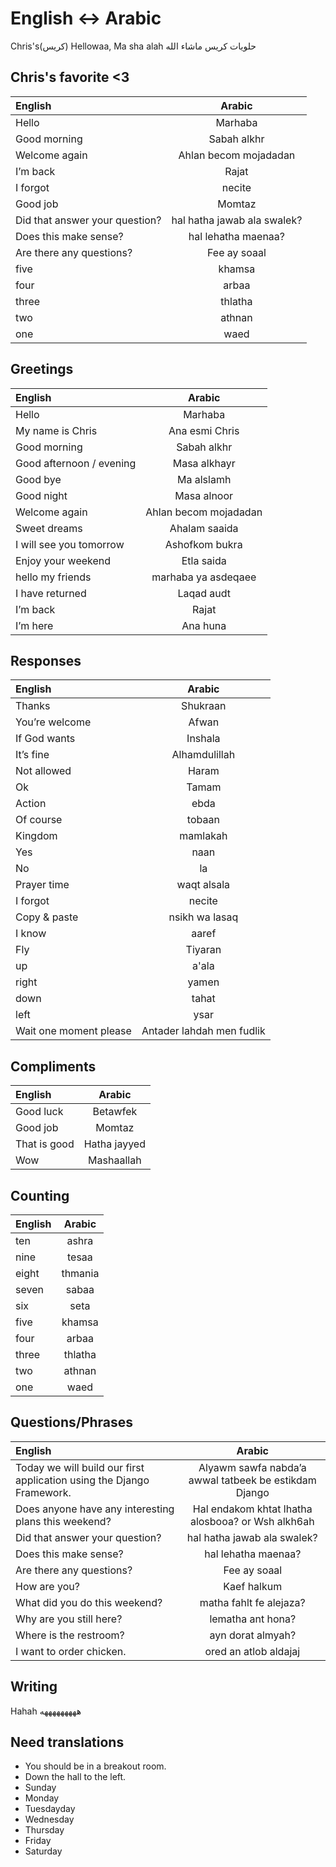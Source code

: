 # English <-> Arabic

Chris's(كريس) Hellowaa, Ma sha alah
حلويات كريس ماشاء الله

## Chris's favorite <3

| English                        |           Arabic            |
| :----------------------------- | :-------------------------: |
| Hello                          |           Marhaba           |
| Good morning                   |         Sabah alkhr         |
| Welcome again                  |    Ahlan becom mojadadan    |
| I’m back                       |            Rajat            |
| I forgot                       |           necite            |
| Good job                       |           Momtaz            |
| Did that answer your question? | hal hatha jawab ala swalek? |
| Does this make sense?          |     hal lehatha maenaa?     |
| Are there any questions?       |        Fee ay soaal         |
| five                           |           khamsa            |
| four                           |            arbaa            |
| three                          |           thlatha           |
| two                            |           athnan            |
| one                            |            waed             |

## Greetings

| English                  |        Arabic         |
| :----------------------- | :-------------------: |
| Hello                    |        Marhaba        |
| My name is Chris         |    Ana esmi Chris     |
| Good morning             |      Sabah alkhr      |
| Good afternoon / evening |     Masa alkhayr      |
| Good bye                 |      Ma alslamh       |
| Good night               |      Masa alnoor      |
| Welcome again            | Ahlan becom mojadadan |
| Sweet dreams             |     Ahalam saaida     |
| I will see you tomorrow  |    Ashofkom bukra     |
| Enjoy your weekend       |      Etla saida       |
| hello my friends         |  marhaba ya asdeqaee  |
| I have returned          |      Laqad audt       |
| I’m back                 |         Rajat         |
| I’m here                 |       Ana huna        |

## Responses

| English                |          Arabic           |
| :--------------------- | :-----------------------: |
| Thanks                 |         Shukraan          |
| You’re welcome         |           Afwan           |
| If God wants           |          Inshala          |
| It’s fine              |       Alhamdulillah       |
| Not allowed            |           Haram           |
| Ok                     |           Tamam           |
| Action                 |           ebda            |
| Of course              |          tobaan           |
| Kingdom                |         mamlakah          |
| Yes                    |           naan            |
| No                     |            la             |
| Prayer time            |        waqt alsala        |
| I forgot               |          necite           |
| Copy & paste           |      nsikh wa lasaq       |
| I know                 |           aaref           |
| Fly                    |          Tiyaran          |
| up                     |           a'ala           |
| right                  |           yamen           |
| down                   |           tahat           |
| left                   |           ysar            |
| Wait one moment please | Antader lahdah men fudlik |

## Compliments

| English      |    Arabic    |
| :----------- | :----------: |
| Good luck    |   Betawfek   |
| Good job     |    Momtaz    |
| That is good | Hatha jayyed |
| Wow          |  Mashaallah  |

## Counting

| English | Arabic  |
| :------ | :-----: |
| ten     |  ashra  |
| nine    |  tesaa  |
| eight   | thmania |
| seven   |  sabaa  |
| six     |  seta   |
| five    | khamsa  |
| four    |  arbaa  |
| three   | thlatha |
| two     | athnan  |
| one     |  waed   |

## Questions/Phrases

| English                                                               |                        Arabic                         |
| :-------------------------------------------------------------------- | :---------------------------------------------------: |
| Today we will build our first application using the Django Framework. | Alyawm sawfa nabda’a awwal tatbeek be estikdam Django |
| Does anyone have any interesting plans this weekend?                  |   Hal endakom khtat lhatha alosbooa? or Wsh alkh6ah   |
| Did that answer your question?                                        |              hal hatha jawab ala swalek?              |
| Does this make sense?                                                 |                  hal lehatha maenaa?                  |
| Are there any questions?                                              |                     Fee ay soaal                      |
| How are you?                                                          |                      Kaef halkum                      |
| What did you do this weekend?                                         |                matha fahlt fe alejaza?                |
| Why are you still here?                                               |                   lematha ant hona?                   |
| Where is the restroom?                                                |                   ayn dorat almyah?                   |
| I want to order chicken.                                              |                 ored an atlob aldajaj                 |

## Writing

Hahah هههههههههه

## Need translations

- You should be in a breakout room.
- Down the hall to the left.
- Sunday
- Monday
- Tuesdayday
- Wednesday
- Thursday
- Friday
- Saturday
